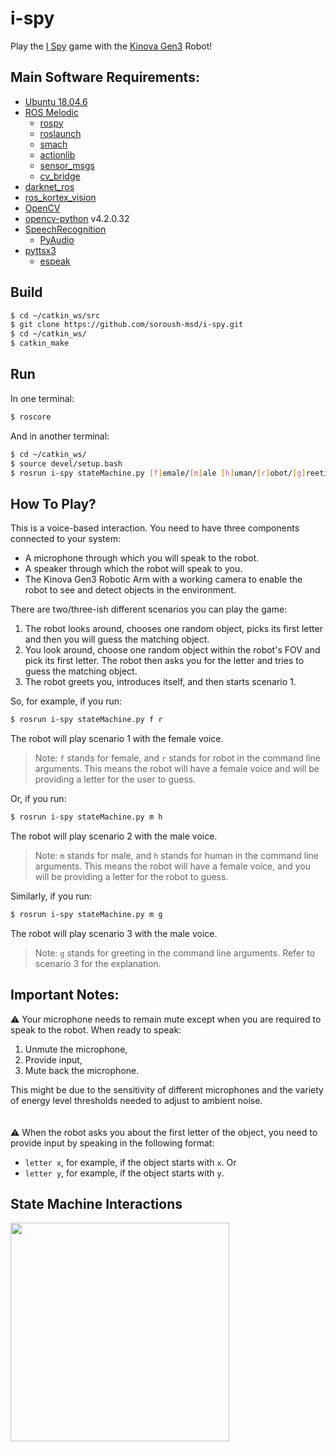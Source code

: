 # i-spy
Play the [I Spy] game with the [Kinova Gen3] Robot!

## Main Software Requirements:
- [Ubuntu 18.04.6]
- [ROS Melodic]
  - [rospy]
  - [roslaunch]
  - [smach]
  - [actionlib]
  - [sensor_msgs]
  - [cv_bridge]
- [darknet_ros]
- [ros_kortex_vision]
- [OpenCV]
- [opencv-python] v4.2.0.32
- [SpeechRecognition]
  - [PyAudio]
- [pyttsx3]
  - [espeak]

## Build

```sh
$ cd ~/catkin_ws/src
$ git clone https://github.com/soroush-msd/i-spy.git
$ cd ~/catkin_ws/
$ catkin_make
```
## Run

In one terminal:
```sh
$ roscore
```
And in another terminal:
```sh
$ cd ~/catkin_ws/
$ source devel/setup.bash
$ rosrun i-spy stateMachine.py [f]emale/[m]ale [h]uman/[r]obot/[g]reeting
```
## How To Play?
This is a voice-based interaction. You need to have three components connected to your system:
- A microphone through which you will speak to the robot.
- A speaker through which the robot will speak to you.
- The Kinova Gen3 Robotic Arm with a working camera to enable the robot to see and detect objects in the environment.

There are two/three-ish different scenarios you can play the game:
1. The robot looks around, chooses one random object, picks its first letter and then you will guess the matching object.
2. You look around, choose one random object within the robot's FOV and pick its first letter. The robot then asks you for the letter and tries to guess the matching object.
3. The robot greets you, introduces itself, and then starts scenario 1.


So, for example, if you run:
```sh
$ rosrun i-spy stateMachine.py f r
```
The robot will play scenario 1 with the female voice.
> Note: `f` stands for female, and `r` stands for robot in the command line arguments. This means the robot will have a female voice and will be providing a letter for the user to guess.

Or, if you run:
```sh
$ rosrun i-spy stateMachine.py m h
```
The robot will play scenario 2 with the male voice.
> Note: `m` stands for male, and `h` stands for human in the command line arguments. This means the robot will have a female voice, and you will be providing a letter for the robot to guess.

Similarly, if you run:
```sh
$ rosrun i-spy stateMachine.py m g
```
The robot will play scenario 3 with the male voice.
> Note: `g` stands for greeting in the command line arguments. Refer to scenario 3 for the explanation.


## Important Notes:
:warning: Your microphone needs to remain mute except when you are required to speak to the robot. When ready to speak:
1. Unmute the microphone,
2. Provide input, 
3. Mute back the microphone.

This might be due to the sensitivity of different microphones and the variety of energy level thresholds needed to adjust to ambient noise.\
\
\
:warning: When the robot asks you about the first letter of the object, you need to provide input by speaking in the following format:
- `letter x`, for example, if the object starts with `x`. Or
- `letter y`, for example, if the object starts with `y`.

## State Machine Interactions

<img src="https://user-images.githubusercontent.com/83174840/176863533-5570e49f-d987-4cc4-bc51-cee35bc2f47f.png" width="350" height="350" />


  [darknet_ros]: <https://github.com/leggedrobotics/darknet_ros>
  [OpenCV]: <https://docs.opencv.org/4.x/d7/d9f/tutorial_linux_install.html>
  [SpeechRecognition]: <https://pypi.org/project/SpeechRecognition/>
  [pyttsx3]: <https://pypi.org/project/pyttsx3/>
  [cv_bridge]: <http://wiki.ros.org/cv_bridge>
  [smach]: <http://wiki.ros.org/smach>
  [opencv-python]: <https://pypi.org/project/opencv-python/>
  [actionlib]: <http://wiki.ros.org/actionlib>
  [sensor_msgs]: <http://wiki.ros.org/sensor_msgs>
  [roslaunch]: <http://wiki.ros.org/roslaunch/API%20Usage>
  [rospy]: <http://wiki.ros.org/rospy>
  [ROS Melodic]: <http://wiki.ros.org/melodic/Installation/Ubuntu>
  [Ubuntu 18.04.6]: <https://releases.ubuntu.com/18.04/>
  [Kinova Gen3]: <https://www.kinovarobotics.com/product/gen3-robots>
  [ros_kortex_vision]: <https://github.com/Kinovarobotics/ros_kortex_vision>
  [espeak]: <http://espeak.sourceforge.net>
  [PyAudio]: <http://people.csail.mit.edu/hubert/pyaudio/#downloads>
  [I Spy]: <https://en.wikipedia.org/wiki/I_spy>

